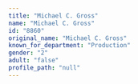 ```yaml
---
title: "Michael C. Gross"
name: "Michael C. Gross"
id: "8860"
original_name: "Michael C. Gross"
known_for_department: "Production"
gender: "2"
adult: "false"
profile_path: "null"
---
```

